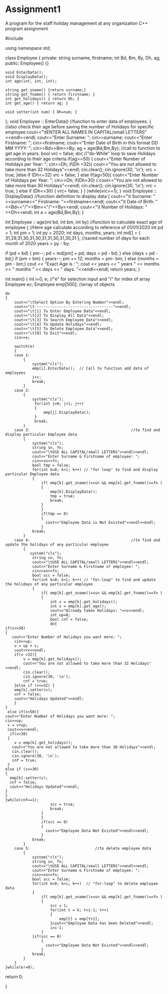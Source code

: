 # Assignment1
A program for the staff holiday management at any organization
C++ program assignment

#include <iostream>

using namespace std;

class Employee
{
private:
    string surname, firstname;
    int Bd, Bm, By, Dh, ag;
public:
    Employee() {}

    void EnterData();
    void DisplayData();
    int age(int, int, int);

    string get_sname() {return surname;}
    string get_fname() { return firstname; }
    int get_holidays() { return Dh; }
    int get_age() { return ag; }

    void setter(int num) { Dh=num; }
};
void Employee :: EnterData()  //function to enter data of employees.
{                                                      //also check their age before saving the number of Holidays for specific employee
    cout<<"\tENTER  ALL NAMES IN CAPITAL/small LETTERS"<<endl<<endl;
    cout<<"Enter Surname: ";
    cin>>surname;
    cout<<"Enter Firstname: ";
    cin>>firstname;
    cout<<"Enter Date of Birth in this format DD MM YYYY: ";
    cin>>Bd>>Bm>>By;
    ag = age(Bd,Bm,By);  //call to function to get age in years.
    bool vrc = false;
    do{                             //"do-While" loop to save Holidays according to their age criteria
    if(ag>=50)
    {
       cout<<"Enter Number of Holidays per Year: ";
        cin>>Dh;
        if(Dh >32){
            cout<<"You are not allowed to take more than 32 Holidays"<<endl;
            cin.clear();
            cin.ignore(30, '\n');
            vrc = true;
        }else if (Dh<=32)
        vrc = false;
    }
    else if(ag<50){
            cout<<"Enter Number of Holidays per Year: ";
    cin>>Dh;
    if(Dh>30)
    {
       cout<<"You are not allowed to take more than 30 Holidays"<<endl;
       cin.clear();
       cin.ignore(30, '\n');
       vrc = true;
    }
    else if (Dh<=30)
    {
      vrc= false;
    }
    }
    }while(vrc==1);
}
void Employee :: DisplayData()  //function definition to display data
{
    cout<<"\t Surname: "<<surname<<" Firstname: "<<firstname<<endl;
    cout<<"\t Date of Birth: "<<Bd<<"/"<<Bm<<"/"<<By<<endl;
    cout<<"\t Number of Holidays: "<<Dh<<endl;
    int a = age(Bd,Bm,By);
}

int Employee :: age(int bd, int bm, int by)  //function to calculate exact age of employee
{                                                                   //Here age calculate according to reference of 01/01/2020
    int pd = 1;
    int pm = 1;
    int py = 2020;
  int days, months, years;
  int md[] = { 31,29,31,30,31,30,31,31,30,31,30,31 };  //saved number of days for each month of 2020
  years = py - by;

  if (pd < bd)
  {
    pm--;
    pd = md[pm] + pd;
    days = pd - bd;
  }
  else
  {days = pd - bd;}
  if (pm < bm)
  {
    years--;
    pm += 12;
    months = pm- bm;
  }
  else
  {months = pm - bm;}
  cout << "Exact Age is : ";
  cout << years << " years " << months << " months " << days << " days. "<<endl<<endl;
  return years;
}


int main()
{
    int i=0, e;  //"e" for selection input and "i" for index of array
    Employee ec;
    Employee emp[500]; //array of objects

    do
    {
        cout<<"\tSelect Option By Entering Number"<<endl;
        cout<<"\t-----------------------------------"<<endl;
        cout<<"\t[1] To Enter Employee Data"<<endl;
        cout<<"\t[2] To Display All Data"<<endl;
        cout<<"\t[3] To Search Employee Data"<<endl;
        cout<<"\t[4] To Update Holidays"<<endl;
        cout<<"\t[5] To Delete Employee Data"<<endl;
        cout<<"\t[0] To Exit"<<endl;
        cin>>e;

        switch(e)
        {
        case 1:
            {
                system("cls");
                emp[i].EnterData();  // Call to function add data of employees
                i++;
                break;
            }
        case 2:
            {
                system("cls");
                 for(int j=0; j<i; j++)
                 {
                     emp[j].DisplayData();
                 }
                 break;
            }
        case 3:                                             //to find and display particular Employee data
            {
                system("cls");
                string sn, fn;
                cout<<"\tUSE ALL CAPITAL/small LETTERS"<<endl<<endl;
                cout<<"Enter Surname & Firstname of employee: ";
                cin>>sn>>fn;
                bool tmp = false;
                for(int k=0; k<i; k++) // "for loop" to find and display particular Employee data
                {
                    if( emp[k].get_sname()==sn && emp[k].get_fname()==fn )
                    {
                        emp[k].DisplayData();
                        tmp = true;
                        break;
                    }
                    }
                    if(tmp == 0)
                    {
                      cout<<"Employee Data is Not Existed"<<endl<<endl;
                    }
                break;
            }
        case 4:                                             //to find and update the holidays of any particular employee
            {
               system("cls");
                string sn, fn;
                cout<<"\tUSE ALL CAPITAL/small LETTERS"<<endl<<endl;
                cout<<"Enter Surname & Firstname of employee: ";
                cin>>sn>>fn;
                bool scc = false;
                for(int k=0; k<i; k++) // "for-loop" to find and update the holidays of any particular employee
                {
                    if( emp[k].get_sname()==sn && emp[k].get_fname()==fn )
                    {
                        int v = emp[k].get_holidays();
                        int s = emp[k].get_age();
                        cout<<"Already taken Holidays: "<<v<<endl;
                        int up=0;
                        bool cnf = false;
                        do{
    if(s>=50)
    {
       cout<<"Enter Number of Holidays you want more: ";
        cin>>up;
        v = up + v;
        cout<<v<<endl;
        if(v >32){
            v = emp[k].get_holidays();
            cout<<"You are not allowed to take more than 32 Holidays"<<endl;
            cin.clear();
            cin.ignore(30, '\n');
            cnf = true;
        }else if (v<=32) {
        emp[k].setter(v);
        cnf = false;
        cout<<"Holidays Updated"<<endl;
        }
    }
     else if(s<50){
    cout<<"Enter Number of Holidays you want more: ";
    cin>>up;
     v = v+up;
     cout<<v<<endl;
      if(v>30)
     {
        v = emp[k].get_holidays();
       cout<<"You are not allowed to take more than 30 Holidays"<<endl;
       cin.clear();
       cin.ignore(30, '\n');
       cnf = true;
     }
    else if (v<=30)
    {
      emp[k].setter(v);
      cnf = false;
      cout<<"Holidays Updated"<<endl;
    }
    }
    }while(cnf==1);
                        scc = true;
                        break;
                    }
                    }
                    if(scc == 0)
                    {
                      cout<<"Employee Data Not Existed"<<endl<<endl;
                    }
                break;
            }
        case 5:                             //to delete employee data
            {
                system("cls");
                string sn, fn;
                cout<<"\tUSE ALL CAPITAL/small LETTERS"<<endl<<endl;
                cout<<"Enter Surname & Firstname of employee: ";
                cin>>sn>>fn;
                bool scc = false;
                for(int k=0; k<i; k++)  // "for-loop" to delete employee data
                {
                    if( emp[k].get_sname()==sn && emp[k].get_fname()==fn )
                    {
                        scc = 1;
                        for(int t = k; t<i-1; t++)
                        {
                            emp[t] = emp[t+1];
                        }cout<<"Employee Data has been Deleted"<<endl;
                        i=i-1;
                    }
                }if(scc == 0)
                    {
                      cout<<"Employee Data Not Existed"<<endl<<endl;
                    }
                break;
            }
        }
    }while(e!=0);

  return 0;

}
